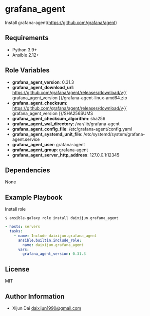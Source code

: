 # grafana_agent

Install grafana-agent(https://github.com/grafana/agent)

## Requirements

- Python 3.9+
- Ansible 2.12+

## Role Variables

- **grafana_agent_version**: 0.31.3
- **grafana_agent_download_url**: https://github.com/grafana/agent/releases/download/v{{ grafana_agent_version }}/grafana-agent-linux-amd64.zip
- **grafana_agent_checksum**: https://github.com/grafana/agent/releases/download/v{{ grafana_agent_version }}/SHA256SUMS
- **grafana_agent_checksum_algorithm**: sha256
- **grafana_agent_wal_directory**: /var/lib/grafana-agent
- **grafana_agent_config_file**: /etc/grafana-agent/config.yaml
- **grafana_agent_systemd_unit_file**: /etc/systemd/system/grafana-agent.service
- **grafana_agent_user**: grafana-agent
- **grafana_agent_group**: grafana-agent
- **grafana_agent_server_http_address**: 127.0.0.1:12345

## Dependencies

None

## Example Playbook

Install role

```shell
$ ansible-galaxy role install daixijun.grafana_agent
```

```yaml
- hosts: servers
  tasks:
    - name: Include daixijun.grafana_agent
      ansible.builtin.include_role:
        name: daixijun.grafana_agent
      vars:
        grafana_agent_version: 0.31.3
```

## License

MIT

## Author Information

- Xijun Dai <daixijun1990@gmail.com>
